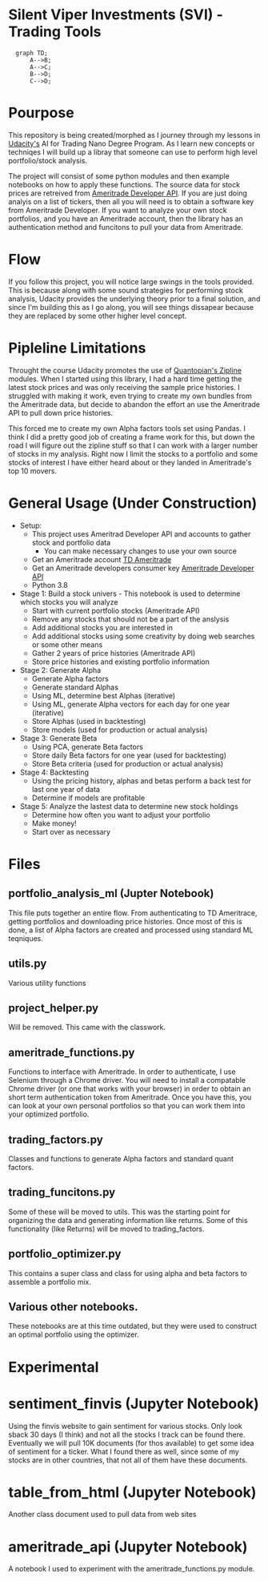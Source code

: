# Silent Viper Investments (SVI) - Trading Tools

```mermaid
  graph TD;
      A-->B;
      A-->C;
      B-->D;
      C-->D;
```
# Pourpose
This repository is being created/morphed as I journey through my lessons in [Udacity's](https://www.udacity.com) AI for Trading Nano Degree Program. As I learn new concepts or techniqes I will build up a libray that someone can use to perform  high level portfolio/stock analysis. 

The project will consist of some python modules and then example notebooks on how to apply these functions. The source data for stock prices are retreived from [Ameritrade Developer API](https://developer.tdameritrade.com/). If you are just doing analyis on a list of tickers, then all you will need is to obtain a software key from Ameritrade Developer. If you want to analyze your own stock portfolios, and you have an Ameritrade account, then the library has an authentication method and funcitons to pull your data from Ameritrade.

# Flow
If you follow this project, you will notice large swings in the tools provided. This is because along with some sound strategies for performing stock analysis, Udacity provides the underlying theory prior to a final solution, and since I'm building this as I go along, you will see things dissapear because they are replaced by some other higher level concept. 

# Pipleline Limitations
Throught the course Udacity promotes the use of [Quantopian's Zipline](https://github.com/quantopian/zipline) modules. When I started using this library, I had a hard time getting the latest stock prices and was only receiving the sample price histories. I struggled with making it work, even trying to create my own bundles from the Ameritrade data, but decide to abandon the effort an use the Ameritrade API to pull down price histories. 

This forced me to create my own Alpha factors tools set using Pandas. I think I did a pretty good job of creating a frame work for this, but down the road I will figure out the zipline stuff so that I can work with a larger number of stocks in my analysis. Right now I limit the stocks to a portfolio and some stocks of interest I have either heard about or they landed in Ameritrade's top 10 movers.

# General Usage (Under Construction)
- Setup:
  - This project uses Ameritrad Developer API and accounts to gather stock and portfolio data
    - You can make necessary changes to use your own source 
  - Get an Ameritrade account [TD Ameritrade](https://www.tdameritrade.com/)
  - Get an Ameritrade developers consumer key  [Ameritrade Developer API](https://developer.tdameritrade.com/)
  - Python 3.8
- Stage 1: Build a stock univers - This notebook is used to determine which stocks you will analyze 
  - Start with current portfolio stocks (Ameritrade API)
  - Remove any stocks that should not be a part of the anslysis
  - Add additional stocks you are interested in
  - Add additional stocks using some creativity by doing web searches or some other means
  - Gather 2 years of price histories (Ameritrade API)
  - Store price histories and existing portfolio information
- Stage 2: Generate Alpha
  - Generate Alpha factors
  - Generate standard Alphas
  - Using ML, determine best Alphas (iterative)
  - Using ML, generate Alpha vectors for each day for one year (iterative)
  - Store Alphas (used in backtesting)
  - Store models (used for production or actual analysis)
- Stage 3: Generate Beta
  - Using PCA, generate Beta factors
  - Store daily Beta factors for one year (used for backtesting)
  - Store Beta criteria (used for production or actual analysis)   
- Stage 4: Backtesting
  - Using the pricing history, alphas and betas perform a back test for last one year of data 
  - Determine if models are profitable
- Stage 5: Analyze the lastest data to determine new stock holdings
  - Determine how often you want to adjust your portfolio 
  - Make money! 
  - Start over as necessary

# Files

## portfolio_analysis_ml (Jupter Notebook)

This file puts together an entire flow. From authenticating to TD Ameritrace, getting portfolios and downloading price histories. Once most of this is done, a list of Alpha factors are created and processed using standard ML teqniques.

## utils.py

Various utility functions

## project_helper.py

Will be removed. This came with the classwork. 

## ameritrade_functions.py

Functions to interface with Ameritrade. In order to authenticate, I use Selenium through a Chrome driver. You will need to install a compatable Chrome driver (or one that works with your browser) in order to obtain an short term authentication token from Ameritrade. Once you have this, you can look at your own personal portfolios so that you can work them into your optimized portfolio.

## trading_factors.py

Classes and functions to generate Alpha factors and standard quant factors.

## trading_funcitons.py

Some of these will be moved to utils. This was the starting point for organizing the data and generating information like returns. Some of this functionality (like Returns) will be moved to trading_factors.

## portfolio_optimizer.py

This contains a super class and class for using alpha and beta factors to assemble a portfolio mix.

## Various other notebooks.

These notebooks are at this time outdated, but they were used to construct an optimal portfolio using the optimizer.

# Experimental

# sentiment_finvis (Jupyter Notebook)
Using the finvis website to gain sentiment for various stocks. Only look sback 30 days (I think) and not all the stocks I track can be found there. Eventually we will pull 10K documents (for thos available) to get some idea of sentiment for a ticker. What I found there as well, since some of my stocks are in other countries, that not all of them have these documents.

# table_from_html (Jupyter Notebook)
Another class document used to pull data from web sites

# ameritrade_api (Jupyter Notebook)
A notebook I used to experiment with the ameritrade_functions.py module.
